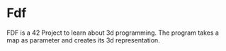 # Fdf
FDF is a 42 Project to learn about 3d programming. The program takes a map as parameter and creates its 3d representation.
